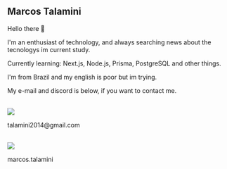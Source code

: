 ## Marcos Talamini

Hello there 👋

I'm an enthusiast of technology, and always searching news about the tecnologys im current study.

Currently learning: Next.js, Node.js, Prisma, PostgreSQL and other things.

I'm from Brazil and my english is poor but im trying.

My e-mail and discord is below, if you want to contact me.

<div>
  <br/>
  <div>
    <a href="https://mail.google.com/mail/u/0/?fs=1&to=talamini2014@gmail.com&tf=cm"><img src="https://img.shields.io/badge/Gmail-D14836?style=for-the-badge&logo=gmail&logoColor=white" /></a>
    <p>talamini2014@gmail.com</p>
  </div>
  <br/>
  <div>
    <a href="https://discord.com/channels/@me"><img src="https://img.shields.io/badge/Discord-5865F2?style=for-the-badge&logo=discord&logoColor=white"/></a>
    <p>marcos.talamini</p>
  </div>
</div>

<!--
**TalaminiMarks/TalaminiMarks** is a ✨ _special_ ✨ repository because its `README.md` (this file) appears on your GitHub profile.

Here are some ideas to get you started:

- 🔭 I’m currently working on ...
- 🌱 I’m currently learning ...
- 👯 I’m looking to collaborate on ...
- 🤔 I’m looking for help with ...
- 💬 Ask me about ...
- 📫 How to reach me: ...
- 😄 Pronouns: ...
- ⚡ Fun fact: ...
I'm currently working in a project for an school, it's like a dashboard for the teachers follow the progress of the students.
-->
